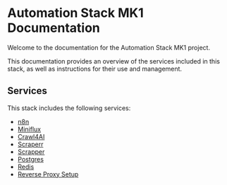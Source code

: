 # Automation Stack MK1 Documentation

Welcome to the documentation for the Automation Stack MK1 project.

This documentation provides an overview of the services included in this stack, as well as instructions for their use and management.

## Services

This stack includes the following services:

*   [n8n](n8n.md)
*   [Miniflux](miniflux.md)
*   [Crawl4AI](crawl4ai.md)
*   [Scraperr](scraperr.md)
*   [Scrapper](scrapper.md)
*   [Postgres](postgres.md)
*   [Redis](redis.md)
*   [Reverse Proxy Setup](reverse-proxy.md)
